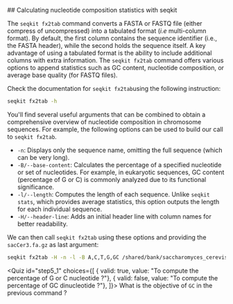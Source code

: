 <script> 
  import Quiz from "components/Quiz.svelte"; 
  import Execute from "components/Execute.svelte"; 
</script> 

## Calculating nucleotide composition statistics with seqkit

The `seqkit fx2tab` command converts a FASTA or FASTQ file (either compress of uncompressed) into a tabulated format (*i.e* multi-column format). By default, the first column contains the sequence identifier (i.e., the FASTA header), while the second holds the sequence itself.
A key advantage of using a tabulated format is the ability to include additional columns with extra information. The `seqkit fx2tab` command offers various options to append statistics such as GC content, nucleotide composition, or average base quality (for FASTQ files).

Check the documentation for `seqkit fx2tab`using the following instruction:

```bash
seqkit fx2tab -h
```

You'll find several useful arguments that can be combined to obtain a comprehensive overview of nucleotide composition in chromosome sequences. For example, the following options can be used to build our call to `seqkit fx2tab`.

- `-n`: Displays only the sequence name, omitting the full sequence (which can be very long).
- `-B/--base-content`: Calculates the percentage of a specified nucleotide or set of nucleotides. For example, in eukaryotic sequences, GC content (percentage of G or C) is commonly analyzed due to its functional significance.
- `-l/--length`: Computes the length of each sequence. Unlike `seqkit stats`, which provides average statistics, this option outputs the length for each individual sequence.
- `-H/--header-line`: Adds an initial header line with column names for better readability.

We can then call `seqkit fx2tab` using these options and providing the `sacCer3.fa.gz` as last argument:

```bash
seqkit fx2tab -H -n -l -B A,C,T,G,GC /shared/bank/saccharomyces_cerevisiae/SacCer3/fasta/sacCer3.fa.gz
```

<Quiz id="step5_1" choices={[
         { valid: true, value: "To compute the percentage of G or C nucleotide ?"},
         { valid: false, value: "To compute the percentage of GC dinucleotide ?"},
]}>
        <span slot="prompt">
        What is the objective of `GC` in the previous command ?
        </span>
</Quiz>

